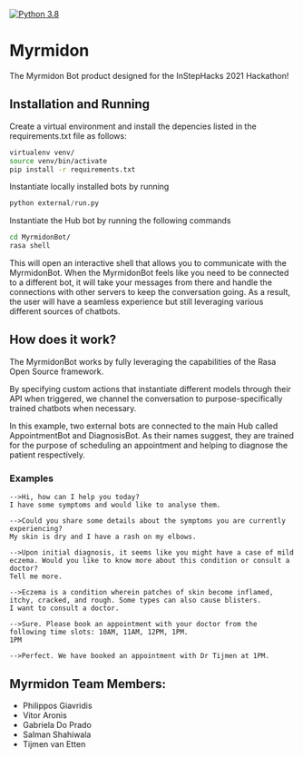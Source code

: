 [![Python 3.8](https://img.shields.io/badge/python-3.8-blue.svg)](https://www.python.org/downloads/release/python-380/)

# Myrmidon

The Myrmidon Bot product designed for the InStepHacks 2021 Hackathon!

## Installation and Running
Create a virtual environment and install the depencies listed in the requirements.txt file as follows:

```bash
virtualenv venv/
source venv/bin/activate
pip install -r requirements.txt
```

Instantiate locally installed bots by running 

```python 
python external/run.py
```

Instantiate the Hub bot by running the following commands

```bash
cd MyrmidonBot/
rasa shell
```

This will open an interactive shell that allows you to communicate with the MyrmidonBot. When the MyrmidonBot feels like you need to be connected to a different bot, it will take your messages from there and handle the connections with other servers to keep the conversation going. As a result, the user will have a seamless experience but still leveraging various different sources of chatbots.

## How does it work?
The MyrmidonBot works by fully leveraging the capabilities of the Rasa Open Source framework.

By specifying custom actions that instantiate different models through their API when triggered, we channel the conversation to purpose-specifically trained chatbots when necessary.

In this example, two external bots are connected to the main Hub called AppointmentBot and DiagnosisBot. As their names suggest, they are trained for the purpose of scheduling an appointment and helping to diagnose the patient respectively. 

### Examples
```code
-->Hi, how can I help you today?  
I have some symptoms and would like to analyse them.

-->Could you share some details about the symptoms you are currently experiencing?  
My skin is dry and I have a rash on my elbows. 

-->Upon initial diagnosis, it seems like you might have a case of mild eczema. Would you like to know more about this condition or consult a doctor?  
Tell me more.

-->Eczema is a condition wherein patches of skin become inflamed, itchy, cracked, and rough. Some types can also cause blisters.   
I want to consult a doctor.

-->Sure. Please book an appointment with your doctor from the following time slots: 10AM, 11AM, 12PM, 1PM.  
1PM

-->Perfect. We have booked an appointment with Dr Tijmen at 1PM.  
```
## Myrmidon Team Members:
  * Philippos Giavridis
  * Vitor Aronis
  * Gabriela Do Prado
  * Salman Shahiwala
  * Tijmen van Etten

